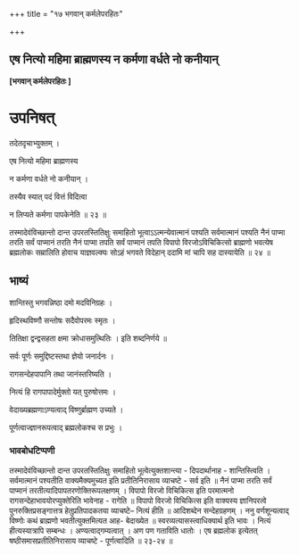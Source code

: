 +++
title = "१७ भगवान् कर्मलेपरहितः"

+++


## एष नित्यो महिमा ब्राह्मणस्य न कर्मणा वर्धते नो कनीयान्

**\[भगवान् कर्मलेपरहितः \]**

# **उपनिषत्**

तदेतदृचाभ्युक्तम् ।

एष नित्यो महिमा ब्राह्मणस्य

न कर्मणा वर्धते नो कनीयान् ।

तस्यैव स्यात् पदं वित्तं विदित्वा

न लिप्यते कर्मणा पापकेनेति ॥ २३ ॥

तस्मादेवंविच्छान्तो दान्त उपरतस्तितिक्षुः समाहितो भूत्वाऽऽत्मन्येवात्मानं पश्यति सर्वमात्मानं पश्यति नैनं पाप्मा तरति सर्वं पाप्मानं तरति नैनं पाप्मा तपति सर्वं पाप्मानं तपति विपापो विरजोऽविचिकित्सो ब्राह्मणो भवत्येष ब्रह्मलोकः सम्रालिति होवाच याज्ञवल्क्यः सोऽहं भगवते विदेहान् ददामि मां चापि सह दास्यायेति ॥ २४ ॥

## **भाष्यं**

शान्तिस्तु भगवन्निष्ठा दमो मदविनिग्रहः ।

हृदिस्थविष्णौ सन्तोषः सदैवोपरमः स्मृतः ।

तितिक्षा द्वन्द्वसहता क्षमा क्रोधासमुत्थितिः । इति शब्दनिर्णये ॥

सर्वः पूर्णः समुद्दिष्टस्तथा ज्ञेयो जनार्दनः ।

रागसन्देहपापानि तथा जानंस्तरिष्यति ।

नित्यं हि रागपापादेर्मुक्तो यत् पुरुषोत्तमः ।

वेदाख्यब्रह्मणाऽण्यत्वाद् विष्णुर्ब्राह्मण उच्यते ।

पूर्णत्वाज्ज्ञानरूपत्वाद् ब्रह्मलोकश्च स प्रभुः ।

### **भावबोधटिप्पणी**

तस्मादेवंविच्छान्तो दान्त उपरतस्तितिक्षुः समाहितो भूत्वेत्युक्तशान्त्या - दिपदार्थानाह - शान्तिस्त्विति । सर्वमात्मानं पश्यतीति वाक्यमैक्यमुच्यत इति प्रतीतिनिरासाय व्याचष्टे - सर्व इति ॥ नैनं पाप्मा तरति सर्वं पाप्मानं तरतीत्यादिपापतरणोक्तिरूपलक्षणम् । विपापो विरजो विचिकित्स इति परमात्मनो रागसन्देहाभावयोरप्युक्तेरिति भावेनाह - रागेति ॥ विपापो विरजो विचिकित्स इति वाक्यस्य ज्ञानिपरत्वे पुनरुक्तिप्रसङ्गात्तत्र हेतुप्रतिपादकतया व्याचष्टे– नित्यं हीति ॥
आदिशब्देन सन्देहग्रहणम् । ननु वर्णशून्यत्वाद् विष्णोः कथं ब्राह्मणो भवतीत्युक्तमित्यत आह- बेदाख्येत ॥ स्वरव्यत्यासस्त्वाधिक्यार्थ इति भावः । नित्यं हीत्यस्यात्रापि सम्बन्धः । अण्यत्वाद्गम्यत्वात् । अण पण गताविति धातोः । एष ब्रह्मलोक इत्येतत् षष्ठीसमासप्रतीतिनिरासाय व्याचष्टे - पूर्णत्वादिति ॥ २३-२४ ॥

